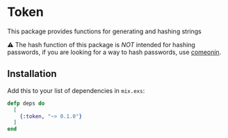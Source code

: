 # Token

This package provides functions for generating and hashing strings

⚠️ The hash function of this package is _NOT_ intended for hashing passwords, if you are looking for a way to hash passwords, use [comeonin](https://github.com/riverrun/comeonin).

## Installation

Add this to your list of dependencies in `mix.exs`:

```elixir
defp deps do
  [
    {:token, "~> 0.1.0"}
  ]
end
```